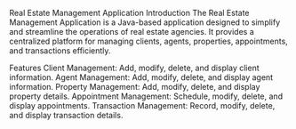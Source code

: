Real Estate Management Application
Introduction
The Real Estate Management Application is a Java-based application designed to simplify and streamline the operations of real estate agencies. It provides a centralized platform for managing clients, agents, properties, appointments, and transactions efficiently.

Features
Client Management: Add, modify, delete, and display client information.
Agent Management: Add, modify, delete, and display agent information.
Property Management: Add, modify, delete, and display property details.
Appointment Management: Schedule, modify, delete, and display appointments.
Transaction Management: Record, modify, delete, and display transaction details.


